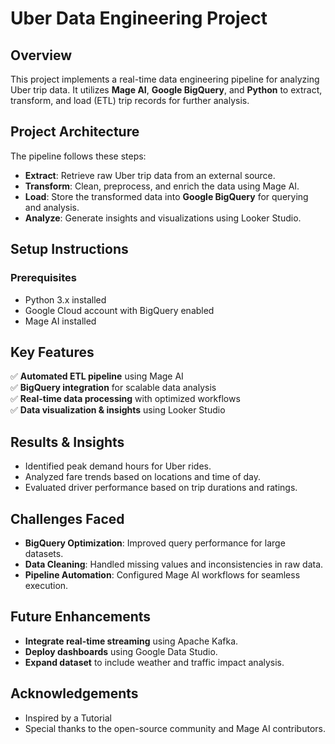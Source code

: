 # **Uber Data Engineering Project**

## **Overview**
This project implements a real-time data engineering pipeline for analyzing Uber trip data. It utilizes **Mage AI**, **Google BigQuery**, and **Python** to extract, transform, and load (ETL) trip records for further analysis.

## **Project Architecture**
The pipeline follows these steps:

- **Extract**: Retrieve raw Uber trip data from an external source.
- **Transform**: Clean, preprocess, and enrich the data using Mage AI.
- **Load**: Store the transformed data into **Google BigQuery** for querying and analysis.
- **Analyze**: Generate insights and visualizations using Looker Studio.


## **Setup Instructions**
### **Prerequisites**
- Python 3.x installed
- Google Cloud account with BigQuery enabled
- Mage AI installed


## **Key Features**
✅ **Automated ETL pipeline** using Mage AI  
✅ **BigQuery integration** for scalable data analysis  
✅ **Real-time data processing** with optimized workflows  
✅ **Data visualization & insights** using Looker Studio


## **Results & Insights**
- Identified peak demand hours for Uber rides.
- Analyzed fare trends based on locations and time of day.
- Evaluated driver performance based on trip durations and ratings.


## **Challenges Faced**
- **BigQuery Optimization**: Improved query performance for large datasets.
- **Data Cleaning**: Handled missing values and inconsistencies in raw data.
- **Pipeline Automation**: Configured Mage AI workflows for seamless execution.


## **Future Enhancements**
- **Integrate real-time streaming** using Apache Kafka.
- **Deploy dashboards** using Google Data Studio.
- **Expand dataset** to include weather and traffic impact analysis.


## **Acknowledgements**
- Inspired by a Tutorial
- Special thanks to the open-source community and Mage AI contributors.
